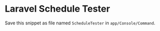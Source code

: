 # Laravel Schedule Tester

Save this snippet as file named `ScheduleTester` in `app/Console/Command`.

```php

```